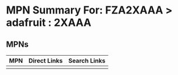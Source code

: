 



# MPN Summary For: FZA2XAAA > adafruit : 2XAAA

## MPNs
  

|MPN|Direct Links|Search Links|
| :--- | :--- | :--- |
||||
